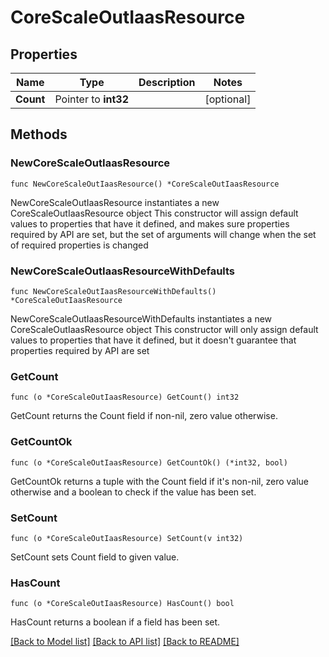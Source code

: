 # CoreScaleOutIaasResource

## Properties

Name | Type | Description | Notes
------------ | ------------- | ------------- | -------------
**Count** | Pointer to **int32** |  | [optional] 

## Methods

### NewCoreScaleOutIaasResource

`func NewCoreScaleOutIaasResource() *CoreScaleOutIaasResource`

NewCoreScaleOutIaasResource instantiates a new CoreScaleOutIaasResource object
This constructor will assign default values to properties that have it defined,
and makes sure properties required by API are set, but the set of arguments
will change when the set of required properties is changed

### NewCoreScaleOutIaasResourceWithDefaults

`func NewCoreScaleOutIaasResourceWithDefaults() *CoreScaleOutIaasResource`

NewCoreScaleOutIaasResourceWithDefaults instantiates a new CoreScaleOutIaasResource object
This constructor will only assign default values to properties that have it defined,
but it doesn't guarantee that properties required by API are set

### GetCount

`func (o *CoreScaleOutIaasResource) GetCount() int32`

GetCount returns the Count field if non-nil, zero value otherwise.

### GetCountOk

`func (o *CoreScaleOutIaasResource) GetCountOk() (*int32, bool)`

GetCountOk returns a tuple with the Count field if it's non-nil, zero value otherwise
and a boolean to check if the value has been set.

### SetCount

`func (o *CoreScaleOutIaasResource) SetCount(v int32)`

SetCount sets Count field to given value.

### HasCount

`func (o *CoreScaleOutIaasResource) HasCount() bool`

HasCount returns a boolean if a field has been set.


[[Back to Model list]](../README.md#documentation-for-models) [[Back to API list]](../README.md#documentation-for-api-endpoints) [[Back to README]](../README.md)


